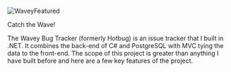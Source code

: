 ![WaveyFeatured](https://github.com/StevesGitRepo/HotBug/assets/104333881/b0a74261-e41b-47ec-8473-f0684ee52174)

Catch the Wave!

The Wavey Bug Tracker (formerly Hotbug) is an issue tracker that I built in .NET.  It combines the back-end of C# and PostgreSQL with MVC tying the data to the front-end.  The scope of this project is greater than anything I have built before and here are a few key features of the project.


